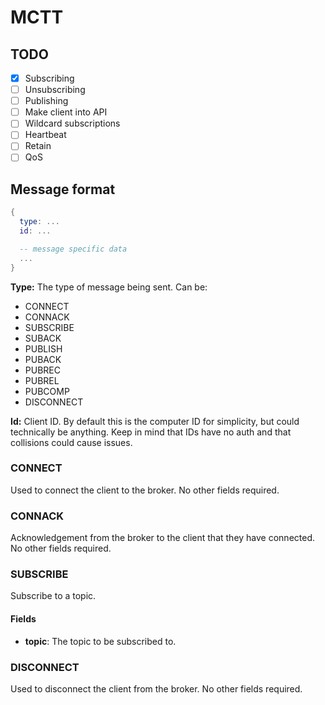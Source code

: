 # MCTT

## TODO

- [X] Subscribing
- [ ] Unsubscribing
- [ ] Publishing
- [ ] Make client into API
- [ ] Wildcard subscriptions
- [ ] Heartbeat
- [ ] Retain
- [ ] QoS

## Message format

```lua
{
  type: ...
  id: ...

  -- message specific data
  ...
}
```

**Type:** The type of message being sent. Can be:

- CONNECT
- CONNACK
- SUBSCRIBE
- SUBACK
- PUBLISH
- PUBACK
- PUBREC
- PUBREL
- PUBCOMP
- DISCONNECT

**Id:** Client ID. By default this is the computer ID for simplicity, but could technically be anything. Keep in mind that IDs have no auth and that collisions could cause issues.

### CONNECT

Used to connect the client to the broker. No other fields required.

### CONNACK

Acknowledgement from the broker to the client that they have connected. No other fields required.

### SUBSCRIBE

Subscribe to a topic.

#### Fields

- **topic**: The topic to be subscribed to.

### DISCONNECT

Used to disconnect the client from the broker. No other fields required.
